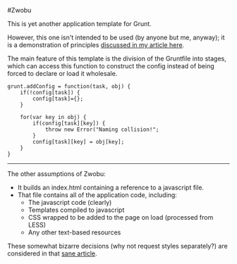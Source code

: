 #Zwobu

This is yet another application template for Grunt.  

However, this one isn't intended to be used (by anyone but me, anyway); it is a demonstration of principles [discussed in my article here](https://koglerjs.com/verbiage/zwobu).

The main feature of this template is the division of the Gruntfile into stages, which can access this function to construct the config instead of being forced to declare or load it wholesale.  

	grunt.addConfig = function(task, obj) {
		if(!config[task]) {
			config[task]={};
		}

		for(var key in obj) {
			if(config[task][key]) {
				throw new Error("Naming collision!";
			}
			config[task][key] = obj[key];
		}
	}

---

The other assumptions of Zwobu:

* It builds an index.html containing a reference to a javascript file.
* That file contains all of the application code, including:
    * The javascript code (clearly)
    * Templates compiled to javascript
    * CSS wrapped to be added to the page on load (processed from LESS)
    * Any other text-based resources

These somewhat bizarre decisions (why not request styles separately?) are considered in that [sane article](https://koglerjs.com/verbiage/zwobu).  